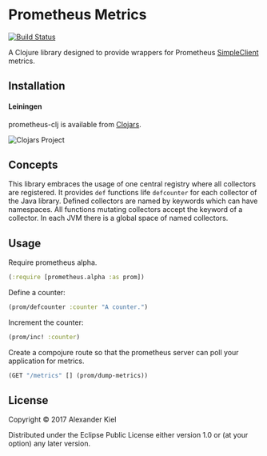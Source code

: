 # Prometheus Metrics

[![Build Status](https://travis-ci.org/alexanderkiel/prom-metrics.svg?branch=master)](https://travis-ci.org/alexanderkiel/prom-metrics)

A Clojure library designed to provide wrappers for Prometheus [SimpleClient](https://github.com/prometheus/client_java) metrics.

## Installation

#### Leiningen

prometheus-clj is available from [Clojars](https://clojars.org/prom-metrics/prom-metrics).

![Clojars Project](http://clojars.org/prom-metrics/prom-metrics/latest-version.svg)

## Concepts

This library embraces the usage of one central registry where all collectors are registered. It provides `def` functions life `defcounter` for each collector of the Java library. Defined collectors are named by keywords which can have namespaces. All functions mutating collectors accept the keyword of a collector. In each JVM there is a global space of named collectors.

## Usage

Require prometheus alpha.

```clojure
(:require [prometheus.alpha :as prom])
```

Define a counter:

```clojure
(prom/defcounter :counter "A counter.")
```

Increment the counter:

```clojure
(prom/inc! :counter)
```

Create a compojure route so that the prometheus server can poll your application for metrics.

```clojure
(GET "/metrics" [] (prom/dump-metrics))
```

## License

Copyright © 2017 Alexander Kiel

Distributed under the Eclipse Public License either version 1.0 or (at
your option) any later version.
